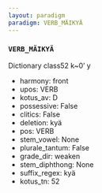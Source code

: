 ```yaml
---
layout: paradigm
paradigm: VERB_MÄIKYÄ
---
```

### ` VERB_MÄIKYÄ `

Dictionary class52 k~0’ y
* harmony: front
* upos: VERB
* kotus_av: D
* possessive: False
* clitics: False
* deletion: kyä
* pos: VERB
* stem_vowel: None
* plurale_tantum: False
* grade_dir: weaken
* stem_diphthong: None
* suffix_regex: kyä
* kotus_tn: 52
